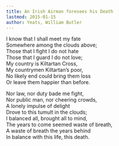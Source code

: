 ```yaml
---
title: An Irish Airman foresees his Death
lastmod: 2015-01-15
author: Yeats, William Butler
---
```

I know that I shall meet my fate  
Somewhere among the clouds above;  
Those that I fight I do not hate  
Those that I guard I do not love;  
My country is Kiltartan Cross,  
My countrymen Kiltartan&rsquo;s poor,  
No likely end could bring them loss  
Or leave them happier than before.  

Nor law, nor duty bade me fight,  
Nor public man, nor cheering crowds,  
A lonely impulse of delight  
Drove to this tumult in the clouds;  
I balanced all, brought all to mind,  
The years to come seemed waste of breath,  
A waste of breath the years behind  
In balance with this life, this death.

